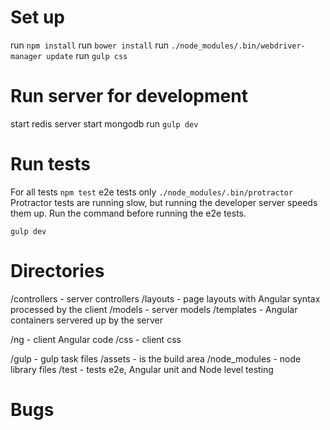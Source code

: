 
# Set up
run `npm install`
run `bower install`
run `./node_modules/.bin/webdriver-manager update`
run `gulp css`

# Run server for development
start redis server
start mongodb
run `gulp dev`

# Run tests
For all tests `npm test`
e2e tests only `./node_modules/.bin/protractor`
Protractor tests are running slow, but running the developer server speeds them up.  Run the command before running the e2e tests.
```shell
gulp dev 
```


# Directories

 /controllers - server controllers
 /layouts - page layouts with Angular syntax processed by the client
 /models - server models
 /templates - Angular containers servered up by the server

 /ng - client Angular code
 /css - client css

 /gulp - gulp task files
 /assets - is the build area
 /node_modules - node library files
 /test - tests e2e, Angular unit and Node level testing

# Bugs

